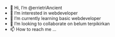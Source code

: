 - 👋 Hi, I’m @errietriAncient
- 👀 I’m interested in webdeveloper
- 🌱 I’m currently learning basic webdeveloper
- 💞️ I’m looking to collaborate on belum terpikirkan
- 📫 How to reach me ...

<!---
errietriAncient/errietriAncient is a ✨ special ✨ repository because its `README.md` (this file) appears on your GitHub profile.
You can click the Preview link to take a look at your changes.
--->
